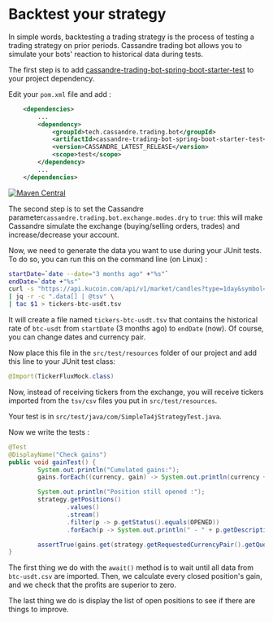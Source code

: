 # Backtest your strategy

In simple words, backtesting a trading strategy is the process of testing a trading strategy on prior periods. Cassandre trading bot allows you to simulate your bots' reaction to historical data during tests. 

The first step is to add [cassandre-trading-bot-spring-boot-starter-test](https://mvnrepository.com/artifact/tech.cassandre.trading.bot/cassandre-trading-bot-spring-boot-starter-test) to your project dependency.

Edit your `pom.xml` file and add : 

```xml
	<dependencies>
		...
		<dependency>
			<groupId>tech.cassandre.trading.bot</groupId>
			<artifactId>cassandre-trading-bot-spring-boot-starter-test</artifactId>
			<version>CASSANDRE_LATEST_RELEASE</version>
			<scope>test</scope>
		</dependency>
		...
	</dependencies>
```

[![Maven Central](https://img.shields.io/maven-central/v/tech.cassandre.trading.bot/cassandre-trading-bot-spring-boot-starter.svg?label=Maven%20Central)](https://search.maven.org/search?q=g:%22tech.cassandre.trading.bot%22%20AND%20a:%22cassandre-trading-bot-spring-boot-starter%22)

The second step is to set the Cassandre parameter`cassandre.trading.bot.exchange.modes.dry` to `true`: this will make Cassandre simulate the exchange (buying/selling orders, trades) and increase/decrease your account.

Now, we need to generate the data you want to use during your JUnit tests. To do so, you can run this on the command line (on Linux) :

```bash
startDate=`date --date="3 months ago" +"%s"`
endDate=`date +"%s"`
curl -s "https://api.kucoin.com/api/v1/market/candles?type=1day&symbol=BTC-USDT&startAt=${startDate}&endAt=${endDate}" \
| jq -r -c ".data[] | @tsv" \
| tac $1 > tickers-btc-usdt.tsv
```

It will create a file named `tickers-btc-usdt.tsv` that contains the historical rate of `btc-usdt` from `startDate` (3 months ago) to `endDate` (now). Of course, you can change dates and currency pair.

Now place this file in the `src/test/resources` folder of our project and add this line to your JUnit test class: 

```java
@Import(TickerFluxMock.class)
```

Now, instead of receiving tickers from the exchange, you will receive tickers imported from the `tsv/csv` files you put in `src/test/resources`.

Your test is in `src/test/java/com/SimpleTa4jStrategyTest.java`.

Now we write the tests : 

```java
@Test
@DisplayName("Check gains")
public void gainTest() {
        System.out.println("Cumulated gains:");
        gains.forEach((currency, gain) -> System.out.println(currency + " : " + gain.getAmount()));

        System.out.println("Position still opened :");
        strategy.getPositions()
                .values()
                .stream()
                .filter(p -> p.getStatus().equals(OPENED))
                .forEach(p -> System.out.println(" - " + p.getDescription()));

        assertTrue(gains.get(strategy.getRequestedCurrencyPair().getQuoteCurrency()).getPercentage() > 0);
}
```

The first thing we do with the `await()` method is to wait until all data from `btc-usdt.csv` are imported. Then, we calculate every closed position's gain, and we check that the profits are superior to zero. 

The last thing we do is display the list of open positions to see if there are things to improve.

